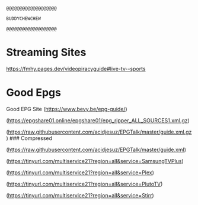                                                                  @@@@@@@@@@@@@@@@@@@
                                                                    BUDDYCHEWCHEW
                                                                 @@@@@@@@@@@@@@@@@@@
# Streaming Sites
https://fmhy.pages.dev/videopiracyguide#live-tv--sports

# Good Epgs
Good EPG Site (https://www.bevy.be/epg-guide/)

(https://epgshare01.online/epgshare01/epg_ripper_ALL_SOURCES1.xml.gz)

(https://raw.githubusercontent.com/acidjesuz/EPGTalk/master/guide.xml.gz) ### Compressed

(https://raw.githubusercontent.com/acidjesuz/EPGTalk/master/guide.xml)



(https://tinyurl.com/multiservice21?region=all&service=SamsungTVPlus)

(https://tinyurl.com/multiservice21?region=all&service=Plex)

(https://tinyurl.com/multiservice21?region=all&service=PlutoTV)

(https://tinyurl.com/multiservice21?region=all&service=Stirr)
